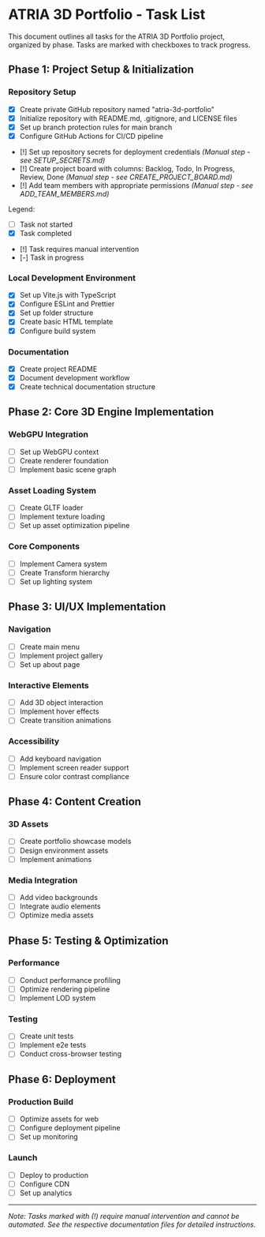 # ATRIA 3D Portfolio - Task List

This document outlines all tasks for the ATRIA 3D Portfolio project, organized by phase. Tasks are marked with checkboxes to track progress.

## Phase 1: Project Setup & Initialization

### Repository Setup
- [x] Create private GitHub repository named "atria-3d-portfolio"
- [x] Initialize repository with README.md, .gitignore, and LICENSE files
- [x] Set up branch protection rules for main branch
- [x] Configure GitHub Actions for CI/CD pipeline
- [!] Set up repository secrets for deployment credentials *(Manual step - see SETUP_SECRETS.md)*
- [!] Create project board with columns: Backlog, Todo, In Progress, Review, Done *(Manual step - see CREATE_PROJECT_BOARD.md)*
- [!] Add team members with appropriate permissions *(Manual step - see ADD_TEAM_MEMBERS.md)*

Legend:
- [ ] Task not started
- [x] Task completed
- [!] Task requires manual intervention
- [-] Task in progress

### Local Development Environment
- [x] Set up Vite.js with TypeScript
- [x] Configure ESLint and Prettier
- [x] Set up folder structure
- [x] Create basic HTML template
- [x] Configure build system

### Documentation
- [x] Create project README
- [x] Document development workflow
- [x] Create technical documentation structure

## Phase 2: Core 3D Engine Implementation

### WebGPU Integration
- [ ] Set up WebGPU context
- [ ] Create renderer foundation
- [ ] Implement basic scene graph

### Asset Loading System
- [ ] Create GLTF loader
- [ ] Implement texture loading
- [ ] Set up asset optimization pipeline

### Core Components
- [ ] Implement Camera system
- [ ] Create Transform hierarchy
- [ ] Set up lighting system

## Phase 3: UI/UX Implementation

### Navigation
- [ ] Create main menu
- [ ] Implement project gallery
- [ ] Set up about page

### Interactive Elements
- [ ] Add 3D object interaction
- [ ] Implement hover effects
- [ ] Create transition animations

### Accessibility
- [ ] Add keyboard navigation
- [ ] Implement screen reader support
- [ ] Ensure color contrast compliance

## Phase 4: Content Creation

### 3D Assets
- [ ] Create portfolio showcase models
- [ ] Design environment assets
- [ ] Implement animations

### Media Integration
- [ ] Add video backgrounds
- [ ] Integrate audio elements
- [ ] Optimize media assets

## Phase 5: Testing & Optimization

### Performance
- [ ] Conduct performance profiling
- [ ] Optimize rendering pipeline
- [ ] Implement LOD system

### Testing
- [ ] Create unit tests
- [ ] Implement e2e tests
- [ ] Conduct cross-browser testing

## Phase 6: Deployment

### Production Build
- [ ] Optimize assets for web
- [ ] Configure deployment pipeline
- [ ] Set up monitoring

### Launch
- [ ] Deploy to production
- [ ] Configure CDN
- [ ] Set up analytics

---

*Note: Tasks marked with (!) require manual intervention and cannot be automated. See the respective documentation files for detailed instructions.*